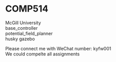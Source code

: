 # COMP514  
McGill University  
base_controller  
potential_field_planner   
husky gazebo  

Please connect me with WeChat number: kyfw001  
We could compelte all assignments  
